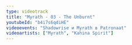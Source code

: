 ```yaml
---
type: videotrack
title: "Myrath - 03 - The Unburnt"
youtubeId: "b4i7s6qdiHE"
videoevents: "Shadowrise и Myrath в Patronaat"
videoartists: ["Myrath", "Kahina Spirit"]
---
```

